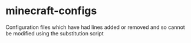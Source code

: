 # minecraft-configs
Configuration files which have had lines added or removed and so cannot be modified using the substitution script

